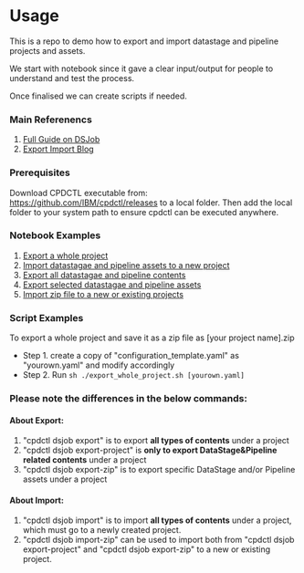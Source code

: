 # Usage

This is a repo to demo how to export and import datastage and pipeline projects and assets.

We start with notebook since it gave a clear input/output for people to understand and test the process. 

Once finalised we can create scripts if needed. 

### Main Referenencs
1. [Full Guide on DSJob](https://github.com/IBM/DataStage/blob/main/dsjob/dsjob.4.8.5.md)
2. [Export Import Blog](https://github.com/IBM/DataStage/blob/main/dsjob/blogs/export-import.md)

### Prerequisites
Download CPDCTL executable from: https://github.com/IBM/cpdctl/releases to a local folder. 
Then add the local folder to your system path to ensure cpdctl can be executed anywhere.

### Notebook Examples
1. [Export a whole project](./export_whole_project.sh)
2. [Import datastagae and pipeline assets to a new project](./import_whole_project.ipynb)
3. [Export all datastagae and pipeline contents](./export_ds_wp_project.ipynb)
4. [Export selected datastagae and pipeline assets](./export_assets.ipynb)
5. [Import zip file to a new or existing projects](./import_zip_2_project.ipynb)

### Script Examples
To export a whole project and save it as a zip file as [your project name].zip
- Step 1. create a copy of "configuration_template.yaml" as "yourown.yaml" and modify accordingly
- Step 2. Run
```sh ./export_whole_project.sh [yourown.yaml]```
  

### Please note the differences in the below commands:

#### About Export:
1. "cpdctl dsjob export" is to export **all types of contents** under a project
2. "cpdctl dsjob export-project" is **only to export DataStage&Pipeline related contents** under a project
3. "cpdctl dsjob export-zip" is to export specific DataStage and/or Pipeline assets under a project
   
#### About Import:
1. "cpdctl dsjob import" is to import **all types of contents** under a project, which must go to a newly created project.
2. "cpdctl dsjob import-zip" can be used to import both from  "cpdctl dsjob export-project" and "cpdctl dsjob export-zip" to a new or existing project.


